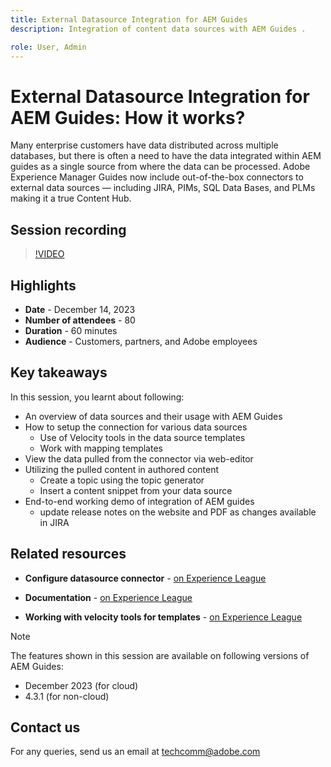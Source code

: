 ```yaml
---
title: External Datasource Integration for AEM Guides
description: Integration of content data sources with AEM Guides .

role: User, Admin
---
```

# External Datasource Integration for AEM Guides: How it works?

Many enterprise customers have data distributed across multiple databases, but there is often a need to have the data integrated within AEM guides as a single source from where the data can be processed.
Adobe Experience Manager Guides now include out-of-the-box connectors to external data sources — including JIRA, PIMs, SQL Data Bases, and PLMs making it a true Content Hub.


## Session recording

>[!VIDEO](https://video.tv.adobe.com/v/3426542/datasources-aem-guides)

## Highlights

- **Date** - December 14, 2023 
- **Number of attendees** - 80
- **Duration** - 60 minutes
- **Audience** - Customers, partners, and Adobe employees

## Key takeaways

In this session, you learnt about following:
- An overview of data sources and their usage with AEM Guides
- How to setup the connection for various data sources 
    - Use of Velocity tools in the data source templates
    - Work with mapping templates
- View the data pulled from the connector via web-editor
- Utilizing the pulled content in authored content 
    - Create a topic using the topic generator
    - Insert a content snippet from your data source
- End-to-end working demo of integration of AEM guides  
    - update release notes on the website and PDF as changes available in JIRA

 
## Related resources 

- **Configure datasource connector** - [on Experience League](https://experienceleague.adobe.com/docs/experience-manager-guides/using/install-guide/cs-ig/web-editor-configs-cs/conf-data-source-connector-tools.html?lang=en)

- **Documentation** - [on Experience League](https://experienceleague.adobe.com/docs/experience-manager-guides/using/user-guide/author-content/create-preview-topics/author-content-aem-guides/work-with-web-editor/web-editor-content-snippet.html) 
 
- **Working with velocity tools for templates** - [on Experience League](https://experienceleague.adobe.com/docs/experience-manager-guides/using/user-guide/author-content/create-preview-topics/author-content-aem-guides/work-with-web-editor/web-editor-content-snippet.html?lang=en#use-velocity-tools)
 


>[!NOTE]
>
> The features shown in this session are available on following versions of AEM Guides:
> - December 2023 (for cloud)
> - 4.3.1 (for non-cloud)



## Contact us

For any queries, send us an email at <techcomm@adobe.com>
